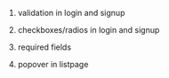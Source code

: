 1. validation in login and signup

2. checkboxes/radios in login and signup

3. required fields

4. popover in listpage
